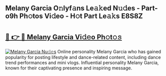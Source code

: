 ## Melany Garcia O𝚗lyf𝚊ns Le𝚊𝚔ed N𝚞𝚍es - Part-o9h Ph𝚘tos Vi𝚍eo - H𝚘t Part Le𝚊𝚔s E8S8Z

# <h2><a href="http://hf4i6q1.feru.top/?c=Melany+Garcia">🔗 👉 🔴 Melany Garcia Vi𝚍𝚎o Ph𝚘t𝚘𝚜</a></h2>

[![Melany Garcia Nu𝚍𝚎s](https://i.imgur.com/0TWrTi3.gif)](http://hf4i6q1.feru.top/?c=Melany+Garcia)
Online personality Melany Garcia who has gained popularity for posting lifestyle and dance-related content, including dance trend performances and mini vlogs. Influential personality Melany Garcia, known for their captivating presence and inspiring message. 
